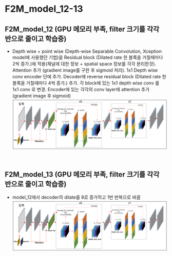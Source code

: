 # F2M_model_12-13

## F2M_model_12 (GPU 메모리 부족, filter 크기를 각각 반으로 줄이고 학습중)
* Depth wise + point wise (Depth-wise Separable Convolution, Xception model에 사용했던 기법)을 Residual block (Dilated rate 한 블록을 거칠때마다 2씩 증가.)에 적용(채널에 대한 정보 + spatial space 정보를 각각 분리한것). Attention 추가 (gradient image를 구한 후 sigmoid 처리). 1x1 Depth wise conv encoder 단에 추가. Decoder에 reverse residual block (Dilated rate 한 블록을 거칠때마다 4씩 증가.) 추가. 각 block에 있는 1x1 depth wise conv 를 1x1 conv 로 변경. Encoder에 있는 각각의 conv layer에 attention 추가(gradient image 후 sigmoid)
![f5](https://github.com/Kimyuhwanpeter/F2M_model_12-13/blob/main/f5.png)
<br/>

## F2M_model_13 (GPU 메모리 부족, filter 크기를 각각 반으로 줄이고 학습중)
* model_12에서 decoder의 dilate를 8로 증가하고 1번 반복으로 바꿈
![f6](https://github.com/Kimyuhwanpeter/F2M_model_12-13/blob/main/f6.png)
